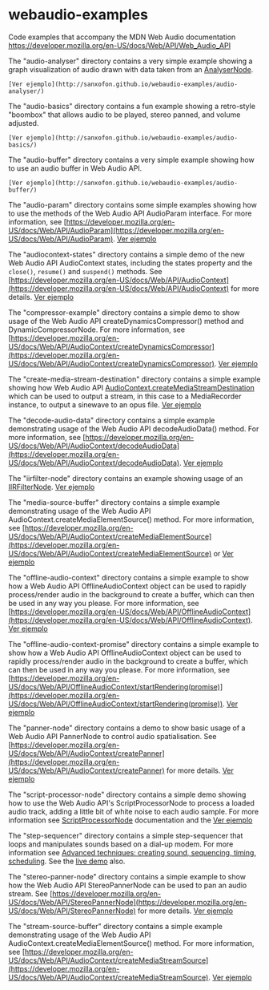# webaudio-examples
Code examples that accompany the MDN Web Audio documentation https://developer.mozilla.org/en-US/docs/Web/API/Web_Audio_API

The "audio-analyser" directory contains a very simple example showing a graph visualization of audio drawn with data taken from an [AnalyserNode](https://developer.mozilla.org/en-US/docs/Web/API/AnalyserNode). 

    [Ver ejemplo](http://sanxofon.github.io/webaudio-examples/audio-analyser/)


The "audio-basics" directory contains a fun example showing a retro-style "boombox" that allows audio to be played, stereo panned, and volume adjusted. 

    [Ver ejemplo](http://sanxofon.github.io/webaudio-examples/audio-basics/)


The "audio-buffer" directory contains a very simple example showing how to use an audio buffer in Web Audio API.

    [Ver ejemplo](http://sanxofon.github.io/webaudio-examples/audio-buffer/)


The "audio-param" directory contains some simple examples showing how to use the methods of the Web Audio API AudioParam interface. For more information, see [https://developer.mozilla.org/en-US/docs/Web/API/AudioParam](https://developer.mozilla.org/en-US/docs/Web/API/AudioParam). 
    [Ver ejemplo](http://sanxofon.github.io/webaudio-examples/audio-param/)

The "audiocontext-states" directory contains a simple demo of the new Web Audio API AudioContext states, including the states property and the <code>close()</code>, <code>resume()</code> and <code>suspend()</code> methods. See [https://developer.mozilla.org/en-US/docs/Web/API/AudioContext](https://developer.mozilla.org/en-US/docs/Web/API/AudioContext) for more details. 
    [Ver ejemplo](http://sanxofon.github.io/webaudio-examples/audiocontext-states/)

The "compressor-example" directory contains a simple demo to show usage of the Web Audio API createDynamicsCompressor() method and DynamicCompressorNode. For more information, see [https://developer.mozilla.org/en-US/docs/Web/API/AudioContext/createDynamicsCompressor](https://developer.mozilla.org/en-US/docs/Web/API/AudioContext/createDynamicsCompressor). 
    [Ver ejemplo](http://sanxofon.github.io/webaudio-examples/compressor-example/)

The "create-media-stream-destination" directory contains a simple example showing how Web Audio API [AudioContext.createMediaStreamDestination](https://developer.mozilla.org/en-US/docs/Web/API/AudioContext/createMediaStreamDestination) which can be used to output a stream, in this case to a MediaRecorder instance, to output a sinewave to an opus file. 
    [Ver ejemplo](http://sanxofon.github.io/webaudio-examples/create-media-stream-destination/)

The "decode-audio-data" directory contains a simple example demonstrating usage of the Web Audio API decodeAudioData() method. For more information, see [https://developer.mozilla.org/en-US/docs/Web/API/AudioContext/decodeAudioData](https://developer.mozilla.org/en-US/docs/Web/API/AudioContext/decodeAudioData). 
    [Ver ejemplo](http://sanxofon.github.io/webaudio-examples/decode-audio-data/)

The "iirfilter-node" directory contains an example showing usage of an [IIRFilterNode](https://developer.mozilla.org/en-US/docs/Web/API/IIRFilterNode). 
    [Ver ejemplo](http://sanxofon.github.io/webaudio-examples/iirfilter-node/)

The "media-source-buffer" directory contains a simple example demonstrating usage of the Web Audio API AudioContext.createMediaElementSource() method. For more information, see [https://developer.mozilla.org/en-US/docs/Web/API/AudioContext/createMediaElementSource](https://developer.mozilla.org/en-US/docs/Web/API/AudioContext/createMediaElementSource) or 
    [Ver ejemplo](http://sanxofon.github.io/webaudio-examples/media-source-buffer/)

The "offline-audio-context" directory contains a simple example to show how a Web Audio API OfflineAudioContext object can be used to rapidly process/render audio in the background to create a buffer, which can then be used in any way you please. For more information, see [https://developer.mozilla.org/en-US/docs/Web/API/OfflineAudioContext](https://developer.mozilla.org/en-US/docs/Web/API/OfflineAudioContext). 
    [Ver ejemplo](http://sanxofon.github.io/webaudio-examples/offline-audio-context/)

The "offline-audio-context-promise" directory contains a simple example to show how a Web Audio API OfflineAudioContext object can be used to rapidly process/render audio in the background to create a buffer, which can then be used in any way you please. For more information, see [https://developer.mozilla.org/en-US/docs/Web/API/OfflineAudioContext/startRendering(promise)](https://developer.mozilla.org/en-US/docs/Web/API/OfflineAudioContext/startRendering(promise)). 
    [Ver ejemplo](http://sanxofon.github.io/webaudio-examples/offline-audio-context-promise/)

The "panner-node" directory contains a demo to show basic usage of a Web Audio API PannerNode to control audio spatialisation. See [https://developer.mozilla.org/en-US/docs/Web/API/AudioContext/createPanner](https://developer.mozilla.org/en-US/docs/Web/API/AudioContext/createPanner) for more details. 
    [Ver ejemplo](http://sanxofon.github.io/webaudio-examples/panner-node/)

The "script-processor-node" directory contains a simple demo showing how to use the Web Audio API's ScriptProcessorNode to process a loaded audio track, adding a little bit of white noise to each audio sample. For more information see [ScriptProcessorNode](https://developer.mozilla.org/en-US/docs/Web/API/ScriptProcessorNode) documentation and the 
    [Ver ejemplo](http://sanxofon.github.io/webaudio-examples/script-processor-node/)

The "step-sequencer" directory contains a simple step-sequencer that loops and manipulates sounds based on a dial-up modem. For more information see [Advanced techniques: creating sound, sequencing, timing, scheduling](https://developer.mozilla.org/en-US/docs/Web/API/Web_Audio_API/Advanced_techniques). See the [live demo](http://sanxofon.github.io/webaudio-examples/step-sequencer/) also.

The "stereo-panner-node" directory contains a simple example to show how the Web Audio API StereoPannerNode can be used to pan an audio stream. See [https://developer.mozilla.org/en-US/docs/Web/API/StereoPannerNode](https://developer.mozilla.org/en-US/docs/Web/API/StereoPannerNode) for more details.
    [Ver ejemplo](http://sanxofon.github.io/webaudio-examples/stereo-panner-node/)

The "stream-source-buffer" directory contains a simple example demonstrating usage of the Web Audio API AudioContext.createMediaElementSource() method. For more information, see [https://developer.mozilla.org/en-US/docs/Web/API/AudioContext/createMediaStreamSource](https://developer.mozilla.org/en-US/docs/Web/API/AudioContext/createMediaStreamSource). 
    [Ver ejemplo](http://sanxofon.github.io/webaudio-examples/stream-source-buffer/)
